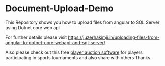 # Document-Upload-Demo
This Repository shows you how to upload files from angular to SQL Server using Dotnet core web api

For further details please visit https://juzerhakimji.in/uploading-files-from-angular-to-dotnet-core-webapi-and-sql-server/

Also please check out this free <a href="https://www.bidathlete.com">player auction software</a> for players participating in sports tournaments and also share with others Thanks.
